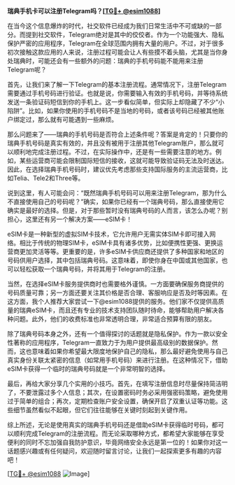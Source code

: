 **瑞典手机卡可以注册Telegram吗？[[TG💪+ @esim1088](https://t.me/s/esim1088)]**

在当今这个信息爆炸的时代，社交软件已经成为我们日常生活中不可或缺的一部分。而提到社交软件，Telegram绝对是其中的佼佼者。作为一个功能强大、隐私保护严密的应用程序，Telegram在全球范围内拥有大量的用户。不过，对于很多初次接触这款应用的人来说，注册过程可能会让人有些摸不着头脑，尤其是当你身处瑞典时，可能还会有一些额外的问题：瑞典的手机号码能不能用来注册Telegram呢？

首先，让我们来了解一下Telegram的基本注册流程。通常情况下，注册Telegram需要通过手机号码进行验证。也就是说，你需要输入有效的手机号码，并等待系统发送一条验证码短信到你的手机上。这一步看似简单，但实际上却隐藏了不少“小陷阱”。比如，如果你使用的手机号码不是当地的号码，或者该号码已经被其他账户绑定过，那么就有可能遇到一些麻烦。

那么问题来了——瑞典的手机号码是否符合上述条件呢？答案是肯定的！只要你的瑞典手机号码是真实有效的，并且没有被用于注册其他Telegram账户，那么就可以顺利地完成注册过程。不过，在实际操作中，还是有一些需要注意的地方。例如，某些运营商可能会限制国际短信的接收，这就可能导致验证码无法及时送达。因此，在选择瑞典手机号码时，建议优先考虑那些支持国际服务的主流运营商，比如Telia、Tele2和Three等。

说到这里，有人可能会问：“既然瑞典手机号码可以用来注册Telegram，那为什么不直接使用自己的号码呢？”确实，如果你已经有一个瑞典号码，那么直接使用它确实是最好的选择。但是，对于那些暂时没有瑞典号码的人而言，该怎么办呢？别担心，这里还有另一个解决方案——eSIM卡！

eSIM卡是一种新型的虚拟SIM卡技术，它允许用户无需实体SIM卡即可接入网络。相比于传统的物理SIM卡，eSIM卡具有诸多优势，比如便携性更强、更换运营商更加灵活等等。更重要的是，许多eSIM卡供应商还提供了多种国家和地区的号码供用户选择，其中包括瑞典号码。这意味着，即使你身在中国或其他国家，也可以轻松获取一个瑞典号码，并将其用于Telegram的注册。

当然，在选择eSIM卡服务提供商时也需要格外谨慎。一方面要确保服务商提供的号码质量可靠；另一方面还要关注其价格是否合理、客服响应是否及时等因素。在这方面，我个人推荐大家尝试一下@esim1088提供的服务。他们家不仅提供高质量的瑞典eSIM卡，而且还有专业的技术支持团队随时待命，能够帮助用户解决各种问题。此外，他们的收费标准也非常透明合理，非常适合预算有限的朋友。

除了瑞典号码本身之外，还有一个值得探讨的话题就是隐私保护。作为一款以安全性著称的应用程序，Telegram一直致力于为用户提供最高级别的数据保护。然而，这也意味着如果你希望最大限度地保护自己的隐私，那么最好避免使用与自己真实身份关联太紧密的信息（如常用手机号码）来进行注册。在这种情况下，借助eSIM卡获得一个临时的瑞典号码就是一个非常明智的选择。

最后，再给大家分享几个实用的小技巧。首先，在填写注册信息时尽量保持简洁明了，不要泄露过多个人信息；其次，在设置密码时务必采用强密码策略，避免使用过于简单的组合；再次，定期检查账户安全设置，确保开启了双重认证等功能。这些细节虽然看似不起眼，但它们往往能够在关键时刻起到关键作用。

综上所述，无论是使用真实的瑞典手机号码还是借助eSIM卡获得临时号码，都可以顺利完成Telegram的注册流程。而无论采取哪种方式，都希望大家能够在享受便利的同时不忘加强自我防护意识，毕竟网络安全永远是第一位的！如果你对这一话题感兴趣或有任何疑问，欢迎随时留言讨论，让我们一起探索更多有趣的内容吧！

[[TG💪+ @esim1088](https://t.me/s/esim1088) ![Image](https://i.postimg.cc/4NQfJmqS/Snipaste-2025-05-13-00-14-12.png)]